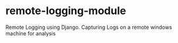 # remote-logging-module
Remote Logging using Django. Capturing Logs on a remote windows machine for analysis
